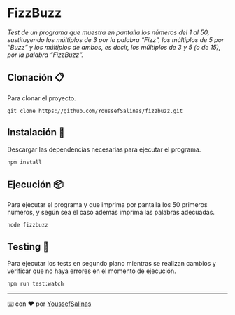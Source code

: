 # FizzBuzz

_Test de un programa que muestra en pantalla los números del 1 al 50, sustituyendo los múltiplos de 3 por la palabra “Fizz”, los múltiplos de 5 por “Buzz” y los múltiplos de ambos, es decir, los múltiplos de 3 y 5 (o de 15), por la palabra “FizzBuzz”._


## Clonación 📋

Para clonar el proyecto.

```
git clone https://github.com/YoussefSalinas/fizzbuzz.git
```

## Instalación 🔧

Descargar las dependencias necesarias para ejecutar el programa.

```
npm install
```

## Ejecución 📦

Para ejecutar el programa y que imprima por pantalla los 50 primeros números, y según sea el caso además imprima las palabras adecuadas.

```
node fizzbuzz
```

## Testing 🚀

Para ejecutar los tests en segundo plano mientras se realizan cambios y verificar que no haya errores en el momento de ejecución.

```
npm run test:watch
```


---
⌨️ con ❤️ por [YoussefSalinas](https://github.com/YoussefSalinas)